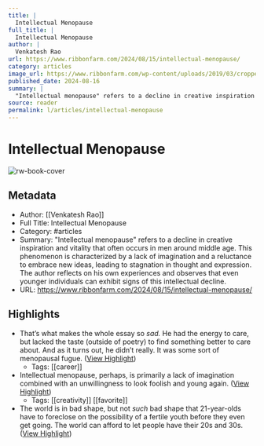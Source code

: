 ```yaml
---
title: |
  Intellectual Menopause
full_title: |
  Intellectual Menopause
author: |
  Venkatesh Rao
url: https://www.ribbonfarm.com/2024/08/15/intellectual-menopause/
category: articles
image_url: https://www.ribbonfarm.com/wp-content/uploads/2019/03/cropped-rfnewlogo-32x32.png
published_date: 2024-08-16
summary: |
  "Intellectual menopause" refers to a decline in creative inspiration and vitality that often occurs in men around middle age. This phenomenon is characterized by a lack of imagination and a reluctance to embrace new ideas, leading to stagnation in thought and expression. The author reflects on his own experiences and observes that even younger individuals can exhibit signs of this intellectual decline.
source: reader
permalink: l/articles/intellectual-menopause
---
```

# Intellectual Menopause

![rw-book-cover](https://www.ribbonfarm.com/wp-content/uploads/2019/03/cropped-rfnewlogo-32x32.png)

## Metadata
- Author: [[Venkatesh Rao]]
- Full Title: Intellectual Menopause
- Category: #articles
- Summary: "Intellectual menopause" refers to a decline in creative inspiration and vitality that often occurs in men around middle age. This phenomenon is characterized by a lack of imagination and a reluctance to embrace new ideas, leading to stagnation in thought and expression. The author reflects on his own experiences and observes that even younger individuals can exhibit signs of this intellectual decline.
- URL: https://www.ribbonfarm.com/2024/08/15/intellectual-menopause/

## Highlights
- That’s what makes the whole essay so *sad.* He had the energy to care, but lacked the taste (outside of poetry) to find something better to care about. And as it turns out, he didn’t really. It was some sort of menopausal fugue. ([View Highlight](https://read.readwise.io/read/01j5dx7nbse10r7btew92dmd53))
    - Tags: [[career]] 
- Intellectual menopause, perhaps, is primarily a lack of imagination combined with an unwillingness to look foolish and young again. ([View Highlight](https://read.readwise.io/read/01j5dxj65b80pze24xcd544tmf))
    - Tags: [[creativity]] [[favorite]] 
- The world is in bad shape, but not *such* bad shape that 21-year-olds have to foreclose on the possibility of a fertile youth before they even get going. The world can afford to let people have their 20s and 30s. ([View Highlight](https://read.readwise.io/read/01j5dy77jveeatb2b951eckzyw))


